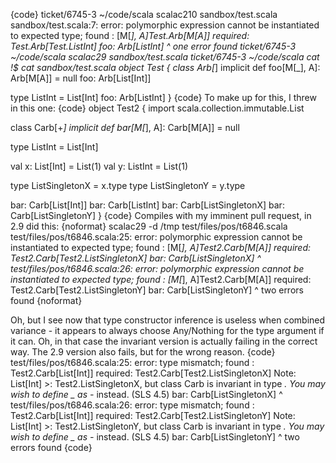 {code}
ticket/6745-3 ~/code/scala scalac210 sandbox/test.scala
sandbox/test.scala:7: error: polymorphic expression cannot be instantiated to expected type;
 found   : [M[_], A]Test.Arb[M[A]]
 required: Test.Arb[Test.ListInt]
  foo: Arb[ListInt]
  ^
one error found
ticket/6745-3 ~/code/scala scalac29 sandbox/test.scala
ticket/6745-3 ~/code/scala cat !$
cat sandbox/test.scala
object Test {
  class Arb[_]
  implicit def foo[M[_], A]: Arb[M[A]] = null
  foo: Arb[List[Int]]

  type ListInt = List[Int]
  foo: Arb[ListInt]
}
{code}
To make up for this, I threw in this one:
{code}
object Test2 {
  import scala.collection.immutable.List

  class Carb[+_]
  implicit def bar[M[_], A]: Carb[M[A]] = null

  type ListInt = List[Int]

  val x: List[Int] = List(1)
  val y: ListInt = List(1)

  type ListSingletonX = x.type
  type ListSingletonY = y.type

  bar: Carb[List[Int]]
  bar: Carb[ListInt]
  bar: Carb[ListSingletonX]
  bar: Carb[ListSingletonY]
}
{code}
Compiles with my imminent pull request, in 2.9 did this:
{noformat}
scalac29 -d /tmp test/files/pos/t6846.scala 
test/files/pos/t6846.scala:25: error: polymorphic expression cannot be instantiated to expected type;
 found   : [M[_], A]Test2.Carb[M[A]]
 required: Test2.Carb[Test2.ListSingletonX]
  bar: Carb[ListSingletonX]
  ^
test/files/pos/t6846.scala:26: error: polymorphic expression cannot be instantiated to expected type;
 found   : [M[_], A]Test2.Carb[M[A]]
 required: Test2.Carb[Test2.ListSingletonY]
  bar: Carb[ListSingletonY]
  ^
two errors found
{noformat}

Oh, but I see now that type constructor inference is useless when combined variance - it appears to always choose Any/Nothing for the type argument if it can. Oh, in that case the invariant version is actually failing in the correct way. The 2.9 version also fails, but for the wrong reason.
{code}
test/files/pos/t6846.scala:25: error: type mismatch;
 found   : Test2.Carb[List[Int]]
 required: Test2.Carb[Test2.ListSingletonX]
Note: List[Int] >: Test2.ListSingletonX, but class Carb is invariant in type _.
You may wish to define _ as -_ instead. (SLS 4.5)
  bar: Carb[ListSingletonX]
  ^
test/files/pos/t6846.scala:26: error: type mismatch;
 found   : Test2.Carb[List[Int]]
 required: Test2.Carb[Test2.ListSingletonY]
Note: List[Int] >: Test2.ListSingletonY, but class Carb is invariant in type _.
You may wish to define _ as -_ instead. (SLS 4.5)
  bar: Carb[ListSingletonY]
  ^
two errors found
{code}
